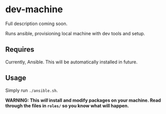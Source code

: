 # dev-machine

Full description coming soon.

Runs ansible, provisioning local machine with dev tools and setup.

## Requires

Currently, Ansible. This will be automatically installed in future.

## Usage

Simply run `./ansible.sh`.

**WARNING: This *will* install and modify packages on your machine. Read through the files in `roles/` so you know what will happen.**
